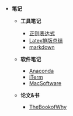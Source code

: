 * **笔记**

  * **工具笔记**
    * [正则表达式](/工具笔记/正则表达式.md)
    * [Latex排版总结](/工具笔记/Latex排版总结.md)
    * [markdown](/工具笔记/markdown.md)

  * **软件笔记**
    * [Anaconda](/软件笔记/Anaconda.md)
    * [iTerm](/软件笔记/iTerm.md)
    * [MacSoftware](/软件笔记/MacSoftware.md)

  * **论文&书**
    * [TheBookofWhy](/论文&书阅读笔记/TheBookofWhy.md)
